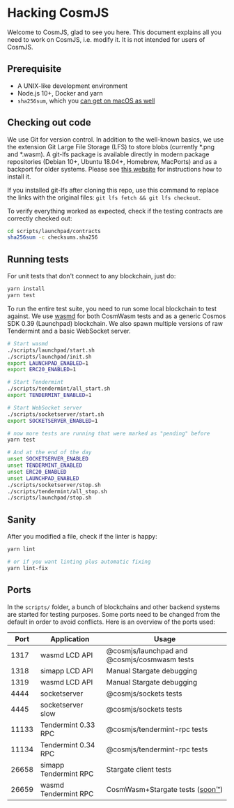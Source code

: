# Hacking CosmJS

Welcome to CosmJS, glad to see you here. This document explains all you need to
work on CosmJS, i.e. modify it. It is not intended for users of CosmJS.

## Prerequisite

- A UNIX-like development environment
- Node.js 10+, Docker and yarn
- `sha256sum`, which you
  [can get on macOS as well](https://unix.stackexchange.com/questions/426837/no-sha256sum-in-macos)

## Checking out code

We use Git for version control. In addition to the well-known basics, we use the
extension Git Large File Storage (LFS) to store blobs (currently \*.png and
\*.wasm). A git-lfs package is available directly in modern package repositories
(Debian 10+, Ubuntu 18.04+, Homebrew, MacPorts) and as a backport for older
systems. Please see [this website](https://git-lfs.github.com/) for instructions
how to install it.

If you installed git-lfs after cloning this repo, use this command to replace
the links with the original files: `git lfs fetch && git lfs checkout`.

To verify everything worked as expected, check if the testing contracts are
correctly checked out:

```sh
cd scripts/launchpad/contracts
sha256sum -c checksums.sha256
```

## Running tests

For unit tests that don't connect to any blockchain, just do:

```sh
yarn install
yarn test
```

To run the entire test suite, you need to run some local blockchain to test
against. We use [wasmd](https://github.com/CosmWasm/wasmd) for both CosmWasm
tests and as a generic Cosmos SDK 0.39 (Launchpad) blockchain. We also spawn
multiple versions of raw Tendermint and a basic WebSocket server.

```sh
# Start wasmd
./scripts/launchpad/start.sh
./scripts/launchpad/init.sh
export LAUNCHPAD_ENABLED=1
export ERC20_ENABLED=1

# Start Tendermint
./scripts/tendermint/all_start.sh
export TENDERMINT_ENABLED=1

# Start WebSocket server
./scripts/socketserver/start.sh
export SOCKETSERVER_ENABLED=1

# now more tests are running that were marked as "pending" before
yarn test

# And at the end of the day
unset SOCKETSERVER_ENABLED
unset TENDERMINT_ENABLED
unset ERC20_ENABLED
unset LAUNCHPAD_ENABLED
./scripts/socketserver/stop.sh
./scripts/tendermint/all_stop.sh
./scripts/launchpad/stop.sh
```

## Sanity

After you modified a file, check if the linter is happy:

```sh
yarn lint

# or if you want linting plus automatic fixing
yarn lint-fix
```

## Ports

In the `scripts/` folder, a bunch of blockchains and other backend systems are
started for testing purposes. Some ports need to be changed from the default in
order to avoid conflicts. Here is an overview of the ports used:

| Port  | Application           | Usage                                                                          |
| ----- | --------------------- | ------------------------------------------------------------------------------ |
| 1317  | wasmd LCD API         | @cosmjs/launchpad and @cosmjs/cosmwasm tests                                   |
| 1318  | simapp LCD API        | Manual Stargate debugging                                                      |
| 1319  | wasmd LCD API         | Manual Stargate debugging                                                      |
| 4444  | socketserver          | @cosmjs/sockets tests                                                          |
| 4445  | socketserver slow     | @cosmjs/sockets tests                                                          |
| 11133 | Tendermint 0.33 RPC   | @cosmjs/tendermint-rpc tests                                                   |
| 11134 | Tendermint 0.34 RPC   | @cosmjs/tendermint-rpc tests                                                   |
| 26658 | simapp Tendermint RPC | Stargate client tests                                                          |
| 26659 | wasmd Tendermint RPC  | CosmWasm+Stargate tests ([soon™](https://github.com/cosmos/cosmjs/issues/491)) |
